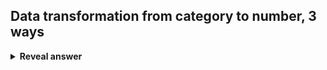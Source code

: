 ## Data transformation from category to number, 3 ways
<details>
<summary><b>Reveal answer</b></summary>
Sometimes we want to go from categories to numbers.<br>- binary coding (ie if category true, place 1 in new column)<br>- ranking transformation<br>- attribute construction<br><img src="../../../../../media/paste-15e0938d7c9f6d4373e97ba35e4a5addb1b343f3.jpg">
</details>
